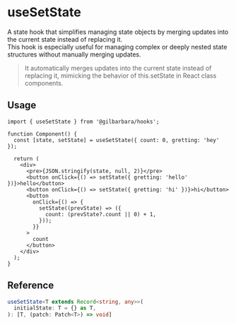 # useSetState

A state hook that simplifies managing state objects by merging updates into the current state instead of replacing it.  
This hook is especially useful for managing complex or deeply nested state structures without manually merging updates.

> It automatically merges updates into the current state instead of replacing it, mimicking the behavior of this.setState in React class components.

## Usage

```tsx
import { useSetState } from '@gilbarbara/hooks';

function Component() {
  const [state, setState] = useSetState({ count: 0, gretting: 'hey' });

  return (
    <div>
      <pre>{JSON.stringify(state, null, 2)}</pre>
      <button onClick={() => setState({ gretting: 'hello' })}>hello</button>
      <button onClick={() => setState({ gretting: 'hi' })}>hi</button>
      <button
        onClick={() => {
          setState((prevState) => ({
            count: (prevState?.count || 0) + 1,
          }));
        }}
      >
        count
      </button>
    </div>
  );
}
```

## Reference

```typescript
useSetState<T extends Record<string, any>>(
  initialState: T = {} as T,
): [T, (patch: Patch<T>) => void]
```
